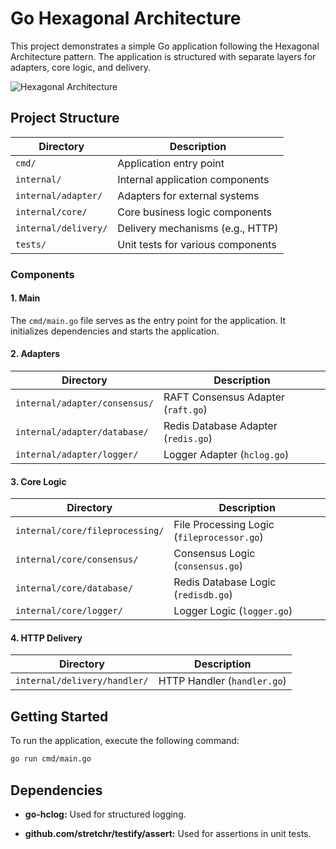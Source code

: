 # Go Hexagonal Architecture

This project demonstrates a simple Go application following the Hexagonal Architecture pattern. The application is structured with separate layers for adapters, core logic, and delivery.

![Hexagonal Architecture](https://www.happycoders.eu/wp-content/uploads/2023/01/hexagonal-architecture.v2.png)

## Project Structure

| Directory                    | Description                                      |
| ---------------------------- | ------------------------------------------------ |
| `cmd/`                       | Application entry point                          |
| `internal/`                  | Internal application components                  |
| `internal/adapter/`          | Adapters for external systems                    |
| `internal/core/`             | Core business logic components                   |
| `internal/delivery/`         | Delivery mechanisms (e.g., HTTP)                 |
| `tests/`                     | Unit tests for various components                |

### Components

#### 1. Main

The `cmd/main.go` file serves as the entry point for the application. It initializes dependencies and starts the application.

#### 2. Adapters

| Directory                          | Description                                         |
| ---------------------------------- | --------------------------------------------------- |
| `internal/adapter/consensus/`      | RAFT Consensus Adapter (`raft.go`)                 |
| `internal/adapter/database/`       | Redis Database Adapter (`redis.go`)                |
| `internal/adapter/logger/`         | Logger Adapter (`hclog.go`)                        |

#### 3. Core Logic

| Directory                              | Description                                               |
| -------------------------------------- | --------------------------------------------------------- |
| `internal/core/fileprocessing/`        | File Processing Logic (`fileprocessor.go`)                |
| `internal/core/consensus/`             | Consensus Logic (`consensus.go`)                          |
| `internal/core/database/`              | Redis Database Logic (`redisdb.go`)                       |
| `internal/core/logger/`                | Logger Logic (`logger.go`)                                |

#### 4. HTTP Delivery

| Directory                              | Description                                   |
| -------------------------------------- | --------------------------------------------- |
| `internal/delivery/handler/`              | HTTP Handler (`handler.go`)                    |


## Getting Started

To run the application, execute the following command:

```bash
go run cmd/main.go
```

## Dependencies

- **go-hclog:** Used for structured logging.

- **github.com/stretchr/testify/assert:** Used for assertions in unit tests.

